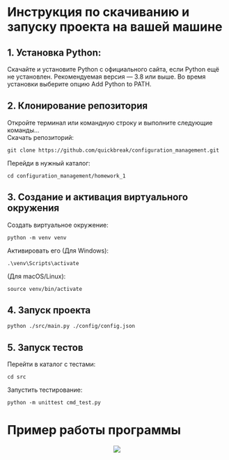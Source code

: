 # Инструкция по скачиванию и запуску проекта на вашей машине
## 1. Установка Python:
Скачайте и установите Python с официального сайта, если Python ещё не установлен. Рекомендуемая версия — 3.8 или выше.
Во время установки выберите опцию Add Python to PATH.
## 2. Клонирование репозитория
Откройте терминал или командную строку и выполните следующие команды...  
Скачать репозиторий:
```
git clone https://github.com/quickbreak/configuration_management.git
```
Перейди в нужный каталог:
```
cd configuration_management/homework_1
```
## 3. Создание и активация виртуального окружения
Создать виртуальное окружение:
```
python -m venv venv
```
Активировать его
(Для Windows):
```
.\venv\Scripts\activate
```
(Для macOS/Linux):
```
source venv/bin/activate
```
## 4. Запуск проекта
```
python ./src/main.py ./config/config.json 
```
## 5. Запуск тестов
Перейти в каталог с тестами:
```
cd src
```
Запустить тестирование:
```
python -m unittest cmd_test.py
```
# Пример работы программы

<div align="center">
  <img src="https://github.com/user-attachments/assets/236a9f75-ed48-4821-b943-c42d7c043a5f">
</div>
